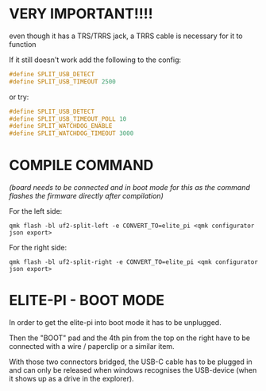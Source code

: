 # VERY IMPORTANT!!!!
even though it has a TRS/TRRS jack, a TRRS cable is necessary for it to function

If it still doesn't work add the following to the config:
```c
#define SPLIT_USB_DETECT
#define SPLIT_USB_TIMEOUT 2500
```
or try:
```c
#define SPLIT_USB_DETECT
#define SPLIT_USB_TIMEOUT_POLL 10
#define SPLIT_WATCHDOG_ENABLE
#define SPLIT_WATCHDOG_TIMEOUT 3000
```

# COMPILE COMMAND
*(board needs to be connected and in boot mode for this
as the command flashes the firmware directly after compilation)*

For the left side:
```
qmk flash -bl uf2-split-left -e CONVERT_TO=elite_pi <qmk configurator json export>
```
For the right side:
```
qmk flash -bl uf2-split-right -e CONVERT_TO=elite_pi <qmk configurator json export>
```

# ELITE-PI - BOOT MODE
In order to get the elite-pi into boot mode it has to be unplugged.

Then the "BOOT" pad and the 4th pin from the top on the right have to be connected with a wire / paperclip or a similar item.

With those two connectors bridged, the USB-C cable has to be plugged in and can only be released when windows recognises the USB-device (when it shows up as a drive in the explorer).